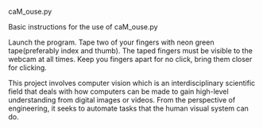 caM_ouse.py


Basic instructions for the use of caM_ouse.py

Launch the program.
Tape two of your fingers with neon green tape(preferably index and thumb). The taped fingers must be visible to the webcam at all times.
Keep you fingers apart for no click, bring them closer for clicking.

This project involves computer vision which is an interdisciplinary scientific field that deals with how computers can be made to gain high-level understanding from digital images or videos. From the perspective of engineering, it seeks to automate tasks that the human visual system can do.

